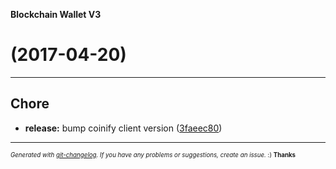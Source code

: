 __Blockchain Wallet V3__

#   (2017-04-20)



---

## Chore

- **release:** bump coinify client version
  ([3faeec80](https://github.com/blockchain/My-Wallet-V3/commit/3faeec80066b86b97386a9a6041e53128ae19d9a))



---
<sub><sup>*Generated with [git-changelog](https://github.com/rafinskipg/git-changelog). If you have any problems or suggestions, create an issue.* :) **Thanks** </sub></sup>